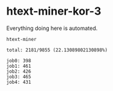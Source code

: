 # htext-miner-kor-3

Everything doing here is automated.

```
htext-miner

total: 2181/9855 (22.13089802130898%)

job0: 398
job1: 461
job2: 426
job3: 465
job4: 431
```
